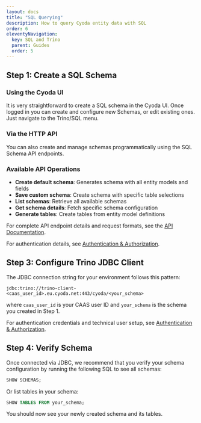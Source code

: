 ```yaml
---
layout: docs
title: "SQL Querying"
description: How to query Cyoda entity data with SQL
order: 6
eleventyNavigation:
  key: SQL and Trino
  parent: Guides
  order: 5
---
```


## Step 1: Create a SQL Schema

### Using the Cyoda UI

It is very straightforward to create a SQL schema in the Cyoda UI. Once logged in you can 
create and configure new Schemas, or edit existing ones. Just navigate to the Trino/SQL menu.

### Via the HTTP API

You can also create and manage schemas programmatically using the SQL Schema API endpoints.

### Available API Operations

- **Create default schema**: Generates schema with all entity models and fields
- **Save custom schema**: Create schema with specific table selections
- **List schemas**: Retrieve all available schemas
- **Get schema details**: Fetch specific schema configuration
- **Generate tables**: Create tables from entity model definitions

For complete API endpoint details and request formats, see the [API Documentation](#api).

For authentication details, see [Authentication & Authorization](authentication-authorization.md).

## Step 3: Configure Trino JDBC Client

The JDBC connection string for your environment follows this pattern:
```
jdbc:trino://trino-client-<caas_user_id>.eu.cyoda.net:443/cyoda/<your_schema>
```
where `caas_user_id` is your CAAS user ID and `your_schema` is the schema you created in Step 1.

For authentication credentials and technical user setup, see [Authentication & Authorization](authentication-authorization.md#technical-user-creation).

## Step 4: Verify Schema

Once connected via JDBC, we recommend that you verify your schema configuration by running the following SQL to see all schemas:

```sql
SHOW SCHEMAS;
```

Or list tables in your schema:

```sql
SHOW TABLES FROM your_schema;
```

You should now see your newly created schema and its tables.